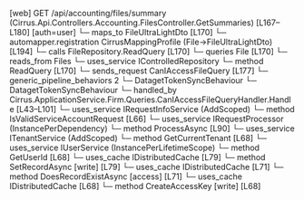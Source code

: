 [web] GET /api/accounting/files/summary  (Cirrus.Api.Controllers.Accounting.FilesController.GetSummaries)  [L167–L180] [auth=user]
  └─ maps_to FileUltraLightDto [L170]
    └─ automapper.registration CirrusMappingProfile (File->FileUltraLightDto) [L194]
  └─ calls FileRepository.ReadQuery [L170]
  └─ queries File [L170]
    └─ reads_from Files
  └─ uses_service IControlledRepository<File>
    └─ method ReadQuery [L170]
  └─ sends_request CanIAccessFileQuery [L177]
    └─ generic_pipeline_behaviors 2
      └─ DatagetTokenSyncBehaviour
      └─ DatagetTokenSyncBehaviour
    └─ handled_by Cirrus.ApplicationService.Firm.Queries.CanIAccessFileQueryHandler.Handle [L43–L101]
      └─ uses_service IRequestInfoService (AddScoped)
        └─ method IsValidServiceAccountRequest [L66]
      └─ uses_service IRequestProcessor (InstancePerDependency)
        └─ method ProcessAsync [L90]
      └─ uses_service ITenantService (AddScoped)
        └─ method GetCurrentTenant [L68]
      └─ uses_service IUserService (InstancePerLifetimeScope)
        └─ method GetUserId [L68]
      └─ uses_cache IDistributedCache [L79]
        └─ method SetRecordAsync [write] [L79]
      └─ uses_cache IDistributedCache [L71]
        └─ method DoesRecordExistAsync [access] [L71]
      └─ uses_cache IDistributedCache [L68]
        └─ method CreateAccessKey [write] [L68]

